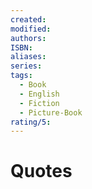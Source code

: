 ```yaml
---
created: 
modified: 
authors: 
ISBN: 
aliases: 
series: 
tags:
  - Book
  - English
  - Fiction
  - Picture-Book
rating/5:
---
```


# Quotes

```

```

```

```

```

```
